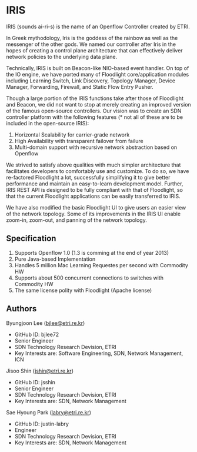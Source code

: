 IRIS
====
IRIS (sounds ai-ri-s) is the name of an Openflow Controller created by ETRI.

In Greek mythodology, Iris is the goddess of the rainbow as well as the messenger of the other gods. 
We named our controller after Iris in the hopes of creating a control plane architecture 
that can effectively deliver network policies to the underlying data plane.

Technically, IRIS is built on Beacon-like NIO-based event handler. On top of the IO engine, 
we have ported many of Floodlight core/application modules including Learning Switch, 
Link Discovery, Topology Manager, Device Manager, Forwarding, Firewall, and Static Flow Entry Pusher.

Though a large portion of the IRIS functions take after those of Floodlight and Beacon, 
we did not want to stop at merely creating an improved version of the famous open-source controllers. 
Our vision was to create an SDN controller platform with the following features 
(* not all of these are to be included in the open-source IRIS):

1. Horizontal Scalability for carrier-grade network
2. High Availability with transparent failover from failure
3. Multi-domain support with recursive network abstraction based on Openflow

We strived to satisfy above qualities with much simpler architecture 
that facilitates developers to comfortably use and customize. 
To do so, we have re-factored Floodlight a lot, successfully simplifying it to give better performance 
and maintain an easy-to-learn development model. Further, IRIS REST API is designed to be fully compliant 
with that of Floodlight, so that the current Floodlight applications can be easily transferred to IRIS.

We have also modified the basic Floodlight UI to give users an easier view of the network topology. 
Some of its improvements in the IRIS UI enable zoom-in, zoom-out, and panning of the network topology.

Specification
-------------

1. Supports Openflow 1.0 (1.3 is comming at the end of year 2013)
2. Pure Java-based Implementation
3. Handles 5 million Mac Learning Requestes per second with Commodity HW
4. Supports about 500 concurrent connections to switches with Commodity HW
5. The same license polity with Floodlight (Apache license)

Authors
-------
Byungjoon Lee (bjlee@etri.re.kr) 
* GitHub ID: bjlee72 
* Senior Engineer 
* SDN Technology Research Devision, ETRI 
* Key Interests are: Software Engineering, SDN, Network Management, ICN

Jisoo Shin (jshin@etri.re.kr) 
* GitHub ID: jsshin 
* Senior Engineer 
* SDN Technology Research Devision, ETRI 
* Key Interests are: SDN, Network Management

Sae Hyoung Park (labry@etri.re.kr) 
* GitHub ID: justin-labry 
* Engineer 
* SDN Technology Research Devision, ETRI 
* Key Interests are: SDN, Network Management


